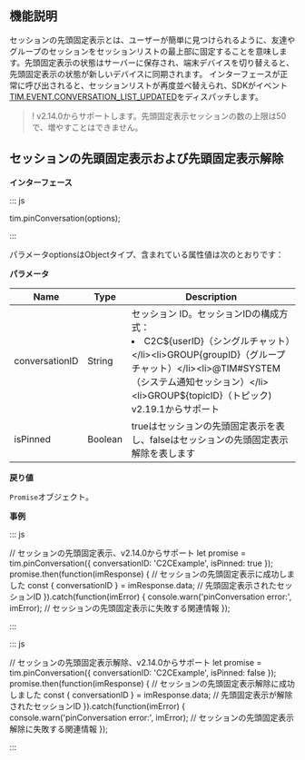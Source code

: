 ## 機能説明

セッションの先頭固定表示とは、ユーザーが簡単に見つけられるように、友達やグループのセッションをセッションリストの最上部に固定することを意味します。先頭固定表示の状態はサーバーに保存され、端末デバイスを切り替えると、先頭固定表示の状態が新しいデバイスに同期されます。
インターフェースが正常に呼び出されると、セッションリストが再度並べ替えられ、SDKがイベント[TIM.EVENT.CONVERSATION_LIST_UPDATED](https://web.sdk.qcloud.com/im/doc/en/module-EVENT.html#.CONVERSATION_LIST_UPDATED)をディスパッチします。

>! v2.14.0からサポートします。先頭固定表示セッションの数の上限は50で、増やすことはできません。

## セッションの先頭固定表示および先頭固定表示解除

**インターフェース**

<dx-codeblock>
:::  js

tim.pinConversation(options);

:::
</dx-codeblock>

パラメータoptionsはObjectタイプ、含まれている属性値は次のとおりです：

**パラメータ**

| Name           | Type    | Description                                                  |
| -------------- | ------- | ------------------------------------------------------------ |
| conversationID | String  | セッション ID。セッションIDの構成方式：<br/><li>C2C${userID}（シングルチャット）</li><li>GROUP{groupID}（グループチャット）</li><li>@TIM#SYSTEM（システム通知セッション）</li><li>GROUP${topicID}（トピック) v2.19.1からサポート</li> |
| isPinned       | Boolean | trueはセッションの先頭固定表示を表し、falseはセッションの先頭固定表示解除を表します |

**戻り値**

`Promise`オブジェクト。

**事例**

<dx-codeblock>
:::  js

// セッションの先頭固定表示、v2.14.0からサポート
let promise = tim.pinConversation({ conversationID: 'C2CExample', isPinned: true });
promise.then(function(imResponse) {
  // セッションの先頭固定表示に成功しました
  const { conversationID } = imResponse.data; // 先頭固定表示されたセッションID
}).catch(function(imError) {
  console.warn('pinConversation error:', imError); // セッションの先頭固定表示に失敗する関連情報
});

:::
</dx-codeblock>

<dx-codeblock>
:::  js

// セッションの先頭固定表示解除、v2.14.0からサポート
let promise = tim.pinConversation({ conversationID: 'C2CExample', isPinned: false });
promise.then(function(imResponse) {
  // セッションの先頭固定表示解除に成功しました
  const { conversationID } = imResponse.data; // 先頭固定表示が解除されたセッションID
}).catch(function(imError) {
  console.warn('pinConversation error:', imError); // セッションの先頭固定表示解除に失敗する関連情報
});

:::
</dx-codeblock>

